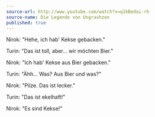 ```yaml
---
source-url: http://www.youtube.com/watch?v=q1kBedai-rk
source-name: Die Legende von Ungrashzon 
published: true
---
```


<p>Nirok: "Hehe, ich hab' Kekse gebacken."</p>

<p>Turin: "Das ist toll, aber... wir möchten Bier."</p>

<p>Nirok: "Ich hab' Kekse aus Bier gebacken."</p>

<p>Turin: "Ähh... Was? Aus Bier und was?"</p>

<p>Nirok: "Pilze. Das ist lecker."</p>

<p>Turin: "Das ist ekelhaft!"</p>

<p>Nirok: "Es sind Kekse!"</p>



